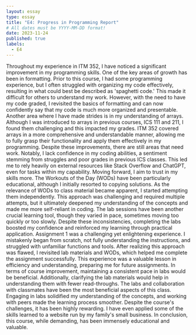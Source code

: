 ```yaml
---
layout: essay
type: essay
title: "E4: Progress in Programming Report"
# All dates must be YYYY-MM-DD format!
date: 2023-11-24
published: true
labels:
  - E4
---
```



Throughout my experience in ITM 352, I have noticed a significant improvement in my programming skills. One of the key areas of growth has been in formatting. Prior to this course, I had some programming experience, but I often struggled with organizing my code effectively, resulting in what could best be described as 'spaghetti code.' This made it difficult for others to understand my work. However, with the need to have my code graded, I revisited the basics of formatting and can now confidently say that my code is much more organized and presentable.
Another area where I have made strides is in my understanding of arrays. Although I was introduced to arrays in previous courses, ICS 111 and 211, I found them challenging and this impacted my grades. ITM 352 covered arrays in a more comprehensive and understandable manner, allowing me to fully grasp their functionality and apply them effectively in my programming.
Despite these improvements, there are still areas that need work. Notably, I lack confidence in my coding abilities, a sentiment stemming from struggles and poor grades in previous ICS classes. This led me to rely heavily on external resources like Stack Overflow and ChatGPT, even for tasks within my capability. Moving forward, I aim to trust in my skills more.
The Workouts of the Day (WODs) have been particularly educational, although I initially resorted to copying solutions. As the relevance of WODs to class material became apparent, I started attempting them independently. This approach was challenging and required multiple attempts, but it ultimately deepened my understanding of the concepts and made me more self-reliant in coding.
The lab sessions have been another crucial learning tool, though they varied in pace, sometimes moving too quickly or too slowly. Despite these inconsistencies, completing the labs boosted my confidence and reinforced my learning through practical application.
Assignment 1 was a challenging yet enlightening experience. I mistakenly began from scratch, not fully understanding the instructions, and struggled with unfamiliar functions and tools. After realizing this approach was flawed, I revisited lab materials and WODs, which helped me complete the assignment successfully. This experience was a valuable lesson in efficiency and understanding, preparing me for future assignments.
In terms of course improvement, maintaining a consistent pace in labs would be beneficial. Additionally, clarifying the lab materials would help in understanding them with fewer read-throughs.
The labs and collaboration with classmates have been the most beneficial aspects of this class. Engaging in labs solidified my understanding of the concepts, and working with peers made the learning process smoother. Despite the course's challenges, it has been highly rewarding. I have even applied some of the skills learned to a website run by my family's small business. In conclusion, this course, while demanding, has been immensely educational and valuable.

